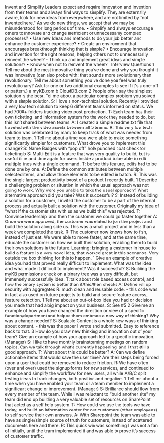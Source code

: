 Invent and Simplify
Leaders expect and require innovation and invention from their teams and always find ways to simplify. They are externally aware, look for new ideas from everywhere, and are not limited by "not invented here." As we do new things, we accept that we may be misunderstood for long periods of time.
•	Simplify and always encourage others to innovate and change inefficient or unnecessarily complex processes?
•	Use new Ideas and methods to do your job better and enhance the customer experience?
•	Create an environment that encourages breakthrough thinking that is simple?
•	Encourage innovation and invention for the right reasons, helping others not to unnecessarily reinvent the wheel?
•	Think up and implement great ideas and simple solutions?
•	Know when not to reinvent the wheel?
 
Interview Questions
1	Tell me about the most innovative thing you've done and why you thought it was innovative (can also probe with: that sounds more evolutionary than revolutionary. Tell me about something you've done you feel was truly revolutionary? Ask for one or two additional examples to see if it's a one-off or pattern.)
a	myKB.com
b	CloudDB.com
2	People often say the simplest solution is the best. Tel me about a particular complex problem you solved with a simple solution.
S: I love a non-technical solution. Recently I provided a very low tech solution to keep 6 different teams informed on status. We had 7000+ folders tracking video post production.
T: Each team has their own ticketing  and information system fro the work they needed to do, but this isn’t shared between teams.
A: I created a simple readme.txt file that traveled with the video assets between all 5 teams.
R: This very low tech solution was celebrated by many to keep track of what was needed from team to team.
1	Tell me about a time you were able to make something significantly simpler for customers. What drove you to implement this change?
S: Name Badges with “pop off” hole punched coat check for ticketing
b	S: Multi-Edit is a feature that was very qualitly to build, but is useful time and time again for users inside a product to be able to edit multiple lines with a single command.
T: before this feature, edits had to be done one by one.
A: Define the common attributes between multiple selected items, and allow those elements to be edited in batch.
R: This was the single largest productivity boost of a product I recently built.
1	Describe a challenging problem or situation in which the usual approach was not going to work. Why were you unable to take the usual approach? What alternative approach did you take? Was it successful?
S: Instead of building a solution for a customer, I invited the customer to be a part of the internal process and actually built a solution with the customer. Originally my idea of “what if the customer sits with us as we build this” was rejected.
T: Convince leadership, and then the customer we could go faster together
A: Once we were approved, the customer was elated to join the project and build the solution along side us. This was a small project and in less than a week we completed the task.
R: The customer now knows how to fish, instead of just eat. We were able to move faster, and at the same time, educate the customer on how we built their solution, enabling them to build their own solutions in the future.
Learning: bringing a customer in house to build a feature is a very novel idea, that worked great in this scenarios. Very outside the box thinking for this to happen.
1	Give an example of creative idea you had that proved really difficult to implement. What was the idea and what made it difficult to implement? Was it successful?
S: Building the myKB permissions check on a binary tree was a very difficult, but immensely successfully idea.
T: talk about role based access control, and how the binary system is better than if/this/then checks
A: Define roll up security with aggregates
R: much clean and reusable code. - this code was in fact also used on future projects to build and secure feature access, feature detection.
1	Tell me about an out-of-box idea you had or decision you made that had a big impact on your business.
S: See #5
2	Give me an example of how you have changed the direction or view of a specific function/department and helped them embrace a new way of thinking? Why was a change needed?
S: Scalable Content is a whole new ways of thinking about content. - this was the paper I wrote and submitted. Easy to reference back to that.
3	How do you draw new thinking and innovation out of your team? Give an example of how your approach led to a specific innovation. (Manager)
S: I like to have monthly brainstorming meetings on random topics. Can we talk through what’s currently happening, and I that still a good approach.
T: What about this could be better?
A: Can we define actionable items that would save the user time? Are their steps being forced upon a user that could be removed to reduce friction.
R: We have often (over and over) used the signup forms for new services, and continued to enhance and simplify the workflow for new users, all while A/B/C split testing ideas to track changes, both positive and negative.
1	Tell me about a time when you have enabled your team or a team member to implement a significant change or improvement. (Manager)
S: Brilliance should flow from every member of the team. While I was reluctant to “build another site” my team did end up building a very valuable set of resources on SharePoint that acted as a self help system.
T: How could we use the tools we have today, and build an information center for our customers (other employees) to self service their own answers.
A: With Sharepoint the team was able to have as single/simple source of truth for customers, instead of scattered documents here and there.
R: This quick win was something I was not a fan of initially, until the team implemented it and was able to prove it’s success of customer traffic.
